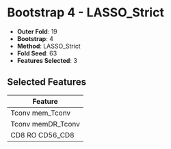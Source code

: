 # Bootstrap 4 - LASSO_Strict

- **Outer Fold**: 19
- **Bootstrap**: 4
- **Method**: LASSO_Strict
- **Fold Seed**: 63
- **Features Selected**: 3

## Selected Features

| Feature |
|---------|
| Tconv mem_Tconv |
| Tconv memDR_Tconv |
| CD8 RO CD56_CD8 |
